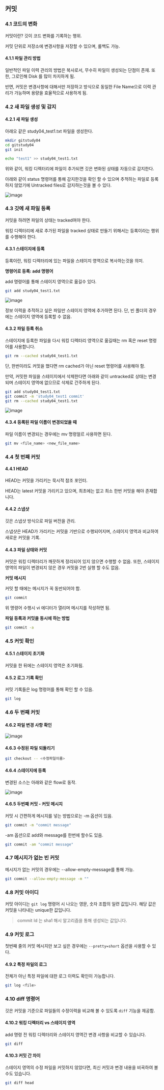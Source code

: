 ## 커밋

### 4.1 코드의 변화

커밋이란? 깃이 코드 변화를 기록하는 행위.

커밋 단위로 저장소에 변경사항을 저장할 수 있으며, 롤백도 가능.

#### 4.1.1 파일 관리 방법

일반적인 파일 이력 관리의 방법은 복사로서, 무수히 파일이 생성되는 단점이 존재.
또한, 그로인해 Disk 를 많이 차지하게 됨.

반면, 커밋은 변경사항에 대해서만 저장하고 방식으로 동일한 File Name으로 이력 관리가 가능하며
용량을 효율적으로 사용하게 됨.

### 4.2 새 파일 생성 및 감지

#### 4.2.1 새 파일 생성

아래오 같은 study04_test1.txt 파일을 생성한다.

```bash
mkdir gitstudy04
cd gitstudy04
git init

echo "test1" >> study04_test1.txt
```

위와 같이, 워킹 디렉터리에 파일이 추가되면 깃은 변화된 상태를 자동으로 감지한다.

아래와 같이 status 명령어를 통해 감지한것을 확인 할 수 있으며 추적하는 파일로 등록하지 않았기에 Untracked files로 감지하는것을 볼 수 있다.

![image](https://user-images.githubusercontent.com/31622350/141898373-49b698d7-4079-462a-a8b9-0f60c5878271.png)


### 4.3 깃에 새 파일 등록

커밋을 하려면 파일의 상태는 tracked여야 한다.

워킹 디렉터리에 새로 추가된 파일을 tracked 상태로 만들기 위해서는 등록이라는 행위를 수행해야 한다.

#### 4.3.1 스테이지에 등록

등록이란, 워킹 디렉터리에 있는 파일을 스테이지 영역으로 복사하는것을 의미.

**명령어로 등록: add 명령어**

add 명령어를 통해 스테이지 영역으로 옮길수 있다.

```bash
git add study04_test1.txt
```

![image](https://user-images.githubusercontent.com/31622350/141902099-6007e284-f2fb-42f0-b850-c75b5e207648.png)

정보 이력을 추적하고 싶은 파일만 스테이지 영역에 추가하면 된다.
단, 빈 폴더의 경우에는 스테이지 영역에 등록할 수 없음.

#### 4.3.2 파일 등록 취소

스테이지에 등록한 파일을 다시 워킹 디렉터리 영역으로 옮길때는 rm 혹은 reset 명령어를 사용합니다.

```bash
git rm --cached study04_test1.txt
```

단, 한번이라도 커밋을 했다면 rm cached가 아닌 reset 명령어를 사용해야 함.


만약, 커밋한 파일을 스테이지에서 삭제한다면 아래와 같이 untracked로 상태는 변경되며 스테이지 영역에 없으므로 삭제로 간주하게 된다.

```bash
git add study04_test1.txt
git commit -m 'study04_test1 commit'
git rm --cached study04_test1.txt
```

![image](https://user-images.githubusercontent.com/31622350/141911043-ffbe9b0a-692e-48b1-9469-a7fac26236fa.png)


#### 4.3.4 등록된 파일 이름이 변경되었을 때

파일 이름이 변경되는 경우에는 mv 명령얼르 사용하면 된다.

```bash
git mv <file_name> <new_file_name>
```

### 4.4 첫 번째 커밋

#### 4.4.1 HEAD

HEAD는 커밋을 가리키는 묵시적 참조 포인터.

HEAD는 latest 커밋을 가리키고 있으며, 최초에는 없고 최소 한번 커밋을 해야 존재합니다.

#### 4.4.2 스냅샷

깃은 스냅샷 방식으로 파일 버전을 관리.

스냅샷은 HEAD가 가리키는 커밋을 기반으로 수행되어지며, 스테이지 영역과 비교하여 새로운 커밋을 기록.

#### 4.4.3 파일 상태와 커밋

커밋은 워킹 디렉터리가 깨끗하게 정리되어 있지 않으면 수행할 수 없음.
또한, 스테이지 영역의 파일이 변경되지 않은 경우 커밋을 2번 실행 할 수도 없음.

**커밋 메시지**

커밋 할 때에는 메시지가 꼭 동반되어야 함.

```bash
git commit
```

위 명령어 수행시 vi 에디터가 열리며 메시지를 작성하면 됨.

**파일 등록과 커밋을 동시에 하는 방법**

```bash
git commit -a
```

### 4.5 커밋 확인

#### 4.5.1 스테이지 초기화

커밋을 한 뒤에는 스테이지 영역은 초기화됨.

#### 4.5.2 로그 기록 확인

커밋 기록들은 log 명령어를 통해 확인 할 수 있음.

```bash
git log
```

### 4.6 두 번째 커밋

#### 4.6.2 파일 변경 사항 확인

![image](https://user-images.githubusercontent.com/31622350/141924781-e67a00a9-f2b6-426b-9225-443d48c6acf2.png)

#### 4.6.3 수정된 파일 되돌리기

```bash
git checkout -- <수정파일이름>
```

#### 4.6.4 스테이지에 등록

변경된 소스는 아래와 같은 flow로 동작.

![image](https://user-images.githubusercontent.com/31622350/141925035-0ac1bbc6-36b3-418a-ba18-b54f926ca96d.png)


#### 4.6.5 두번째 커밋 - 커밋 메시지

커밋 시 간편하게 메시지를 넣는 방법으로는 -m 옵션이 있음.

```bash
git commit -m "commit message"
```

-am 옵션으로 add와 message를 한번에 할수도 있음.

```bash
git commit -am "commit message"
```

### 4.7 메시지가 없는 빈 커밋

메시지가 없는 커밋의 경우에는 --allow-empty-message를 통해 가능.

```bash
git commit --allow-empty-message -m ""
```

### 4.8 커밋 아이디

커밋 아이디는 `git log` 명령어 시 나오는 영문, 숫자 조합의 일련 값입니다.
해당 값은 커밋을 나타내는 unique한 값입니다.
> commit Id 는 sha1 해시 알고리즘을 통해 생성되는 값입니다.

### 4.9 커밋 로그

첫번째 줄의 커밋 메시지만 보고 싶은 경우에는 `--pretty=short` 옵션을 사용할 수 있다.

#### 4.9.2 특정 파일의 로그

전체가 아닌 특정 파일에 대한 로그 이력도 확인이 가능합니다.

```bash
git log <file>
```

### 4.10 diff 명령어

깃은 커밋을 기준으로 파일들의 수정이력을 비교해 볼 수 있도록 `diff` 기능을 제공함.

#### 4.10.2 워킹 디렉터리 vs 스테이지 영역

add 명령 전 워킹 디렉터리와 스테이지 영역간 변경 사항을 비교할 수 있습니다.

```bash
git diff
```

#### 4.10.3 커밋 간 차이

스테이지 영역의 수정 파일을 커밋하지 않았다면, 최신 커밋과 변경 내용을 비굑하여 볼수도 있습니다.

```bash
git diff head
